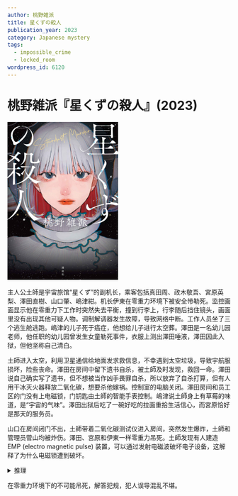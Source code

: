 ```yaml
---
author: 桃野雑派
title: 星くずの殺人
publication_year: 2023
category: Japanese mystery
tags:
  - impossible_crime
  - locked_room
wordpress_id: 6120
---
```


# 桃野雑派『星くずの殺人』(2023)

<img src=images/2023_cover.jpg width=250/>

主人公土師是宇宙旅馆“星くず”的副机长，乘客包括真田周、政木敬吾、宮原英梨、澤田直樹、山口肇、嶋津紺。机长伊東在零重力环境下被安全带勒死。监控画面显示他在零重力下工作时突然失去平衡，撞到行李上，行李随后挡住镜头，画面里没有出现其他可疑人物。调制解调器发生故障，导致网络中断。工作人员坐了三个逃生舱逃跑。嶋津的儿子死于癌症，他想给儿子进行太空葬。澤田是一名幼儿园老师，他任职的幼儿园曾发生女童勒死事件，衣服上测出澤田唾液，澤田因此入狱，但他坚称自己清白。

土師进入太空，利用卫星通信给地面发求救信息，不幸遇到太空垃圾，导致宇航服损坏，险些丧命。澤田在房间中留下遗书自杀，被土師及时发现，救回一命。澤田说自己确实写了遗书，但不想被当作凶手畏罪自杀，所以放弃了自杀打算，但有人用干冰灭火器释放二氧化碳，想要杀他嫁祸。控制室的电脑关闭。澤田房间和员工区的门没有上电磁锁，门钥匙由土師的智能手表控制。嶋津说土師身上有草莓的味道，是“宇宙的气味”。澤田出狱后吃了一碗好吃的拉面重拾生活信心，而宮原恰好是那天的服务员。

山口在房间闭门不出，土師带着二氧化碳测试仪进入房间，突然发生爆炸，土師和管理员菅山均被炸伤。澤田、宮原和伊東一样零重力吊死。土師发现有人建造 EMP (electro magnetic pulse) 装置，可以通过发射电磁波破坏电子设备，这解释了为什么电磁锁遭到破坏。

<details><summary>推理</summary>
EMP 对机械表没有作用，所以政木的机械表还能用，但他带了手机，所以不是犯人。山口是唯一一个没有带任何电子设备的人，所以他是凶手。他用 EMP 干扰二氧化碳排除装置，产生强大的磁力把阀门固定住，将室内的氧气和氮气连同二氧化碳一起排出，使伊東失去意识。他把安全带勒在伊東的脖子上，用 EMP 产生的磁力拉动伊東脚上的磁力靴，将其勒死。他的目的是用 EMP 对地球进行电磁攻击。
</details>

在零重力环境下的不可能吊死，解答犯规，犯人误导混乱不堪。